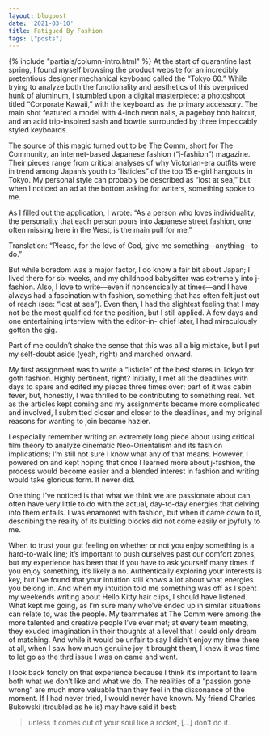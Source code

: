 ```yaml
---
layout: blogpost
date: '2021-03-10'
title: Fatigued By Fashion
tags: ["posts"]
---
```

{% include "partials/column-intro.html" %}
At the start of quarantine last spring, I found myself browsing the product website for an incredibly pretentious designer mechanical keyboard called the “Tokyo 60.” While trying to analyze both the functionality and aesthetics of this overpriced hunk of aluminum, I stumbled upon a digital masterpiece: a photoshoot titled “Corporate Kawaii,” with the keyboard as the primary accessory. The main shot featured a model with 4-inch neon nails, a pageboy bob haircut, and an acid trip-inspired sash and bowtie surrounded by three impeccably styled keyboards.

The source of this magic turned out to be The Comm, short for The Community, an internet-based Japanese fashion (“j-fashion”) magazine. Their pieces range from critical analyses of why Victorian-era outfits were in trend among Japan’s youth to “listicles” of the top 15 e-girl hangouts in Tokyo. My personal style can probably be described as “lost at sea,” but when I noticed an ad at the bottom asking for writers, something spoke to me.

As I filled out the application, I wrote: “As a person who loves individuality, the personality that each person pours into Japanese street fashion, one often missing here in the West, is the main pull for me.”

Translation: “Please, for the love of God, give me something—anything—to do.”

But while boredom was a major factor, I do know a fair bit about Japan; I lived there for six weeks, and my childhood babysitter was extremely into j-fashion. Also, I love to write—even if nonsensically at times—and I have always had a fascination with fashion, something that has often felt just out of reach (see: “lost at sea”). Even then, I had the slightest feeling that I may not be the most qualified for the position, but I still applied. A few days and one entertaining interview with the editor-in- chief later, I had miraculously gotten the gig. 

Part of me couldn’t shake the sense that this was all a big mistake, but I put my self-doubt aside (yeah, right) and marched onward.

My first assignment was to write a “listicle” of the best stores in Tokyo for goth fashion. Highly pertinent, right? Initially, I met all the deadlines with days to spare and edited my pieces three times over; part of it was cabin fever, but, honestly, I was thrilled to be contributing to something real. Yet as the articles kept coming and my assignments became more complicated and involved, I submitted closer and closer to the deadlines, and my original reasons for wanting to join became hazier.

I especially remember writing an extremely long piece about using critical film theory to analyze cinematic Neo-Orientalism and its fashion implications; I’m still not sure I know what any of that means. However, I powered on and kept hoping that once I learned more about j-fashion, the process would become easier and a blended interest in fashion and writing would take glorious form. It never did.

One thing I’ve noticed is that what we think we are passionate about can often have very little to do with the actual, day-to-day energies that delving into them entails. I was enamored with fashion, but when it came down to it, describing the reality of its building blocks did not come easily or joyfully to me.

When to trust your gut feeling on whether or not you enjoy something is a hard-to-walk line; it’s important to push ourselves past our comfort zones, but my experience has been that if you have to ask yourself many times if you enjoy something, it’s likely a no. Authentically exploring your interests is key, but I’ve found that your intuition still knows a lot about what energies you belong in. And when my intuition told me something was off as I spent my weekends writing about Hello Kitty hair clips, I should have listened. What kept me going, as I’m sure many who’ve ended up in similar situations can relate to, was the people. My teammates at The Comm were among the more talented and creative people I’ve ever met; at every team meeting, they exuded imagination in their thoughts at a level that I could only dream of matching. And while it would be unfair to say I didn’t enjoy my time there at all, when I saw how much genuine joy it brought them, I knew it was time to let go as the thrd issue I was on came and went.

I look back fondly on that experience because I think it’s important to learn both what we don’t like and what we do. The realities of a “passion gone wrong” are much more valuable than they feel in the dissonance of the moment. If I had never tried, I would never have known. My friend Charles Bukowski (troubled as he is) may have said it best:

> unless it comes out of
> your soul like a rocket, 
> [...]
> don’t do it.